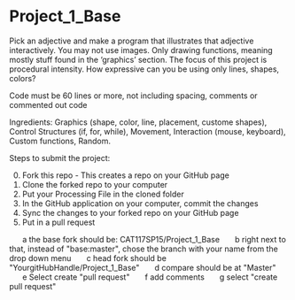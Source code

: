 # Project_1_Base


Pick an adjective and make a program that illustrates that adjective interactively. You may not use images. Only drawing functions, meaning mostly stuff found in the ‘graphics’ section. The focus of this project is procedural intensity. How expressive can you be using only lines, shapes, colors?

Code must be 60 lines or more, not including spacing, comments or commented out code

Ingredients: Graphics (shape, color, line, placement, custome shapes), Control Structures (if, for, while), Movement, Interaction (mouse, keyboard), Custom functions, Random.

Steps to submit the project:

0. Fork this repo - This creates a repo on your GitHub page
1. Clone the forked repo to your computer
2. Put your Processing File in the cloned folder
3. In the GitHub application on your computer, commit the changes
4. Sync the changes to your forked repo on your GitHub page
5. Put in a pull request

&nbsp;&nbsp;&nbsp;&nbsp;&nbsp;&nbsp;a the base fork should be: CAT117SP15/Project_1_Base
&nbsp;&nbsp;&nbsp;&nbsp;&nbsp;&nbsp;b right next to that, instead of "base:master", chose the branch with your name from the drop down menu
&nbsp;&nbsp;&nbsp;&nbsp;&nbsp;&nbsp;c head fork should be "YourgitHubHandle/Project_1_Base"
&nbsp;&nbsp;&nbsp;&nbsp;&nbsp;&nbsp;d compare should be at "Master"
&nbsp;&nbsp;&nbsp;&nbsp;&nbsp;&nbsp;e Select create "pull request"
&nbsp;&nbsp;&nbsp;&nbsp;&nbsp;&nbsp;f add comments
&nbsp;&nbsp;&nbsp;&nbsp;&nbsp;&nbsp;g select "create pull request"